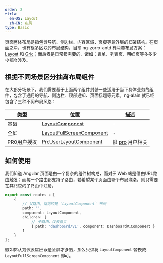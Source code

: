 ```yaml
---
order: 2
title:
  en-US: Layout
  zh-CN: 布局
type: Basic
---
```


页面整体布局是指包含导航、侧边栏、内容区域、页脚等最外层的框架结构。在页面之中，也有很多区块的布局结构，目前 ng-zorro-antd 有两套布局方案：[Layout](//ng.ant.design/components/layout) 和 [Grid](//ng.ant.design/components/grid)；而后者是日常都需要的，诸如：表单、列表页、明细页等多多少少都会涉及。

## 根据不同场景区分抽离布局组件

在大部分场景下，我们需要基于上面两个组件封装一些适用于当下具体业务的组件，包含了通用的导航、侧边栏、顶部通知、页面标题等元素。ng-alain 就已经包含了三种不同布局风格：

| 类型 | 位置 | 描述 |
| ---- | --- | ---- |
| 基础 | [LayoutComponent](//github.com/cipchk/ng-alain/blob/0.2.0/src/app/layout/layout.component.ts) | - |
| 全屏 | [LayoutFullScreenComponent](//github.com/cipchk/ng-alain/blob/0.2.0/src/app/layout/fullscreen/fullscreen.component.ts) | - |
| PRO用户授权 | [ProUserLayoutComponent](//github.com/cipchk/ng-alain/blob/0.2.0/src/app/layout/pro/user/user.component.ts) | 限 [pro](//cipchk.github.io/ng-alain/#/pro/user/login) 用户相关 |

## 如何使用

我们知道 Angular 页面是由一个复杂的组件树构成，而对于 Web 端是借由URL路由触发；而每一个路由都支持子路由，若希望某个页面由哪个布局渲染，则只需要在其相应的子路由中注册。

```ts
export const routes = [
    {
        // 父路由，指向的是 `LayoutComponent` 布局
        path: '',
        component: LayoutComponent,
        children: [
            // 子路由，仪表盘页
            { path: 'dashboard/v1', component: DashboardV1Component }
        ]
    }
];
```

假如你认为仪表盘应该是全屏才够酷，那么只须将 `LayoutComponent` 替换成 `LayoutFullScreenComponent` 即可。


